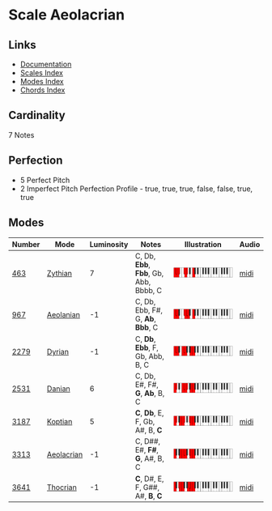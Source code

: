 # Scale Aeolacrian

## Links

- [Documentation](README.md)
- [Scales Index](Scales.md)
- [Modes Index](Modes.md)
- [Chords Index](Chords.md)

## Cardinality

7 Notes

## Perfection

- 5 Perfect Pitch
- 2 Imperfect Pitch
Perfection Profile - true, true, true, false, false, true, true

## Modes

| Number | Mode | Luminosity | Notes | Illustration | Audio |
|--------|------|------------|-------|--------------|-------|
| [463](https://ianring.com/musictheory/scales/463) | [Zythian](ModeZythian.md) | 7 | C, Db, **Ebb**, **Fbb**, Gb, Abb, Bbbb, C | ![CNaturalZythian](ModeCNaturalZythian.png) | [midi](https://github.com/edipermadi/music/blob/main/docs/ModeCNaturalZythian.mid?raw=true) | 
| [967](https://ianring.com/musictheory/scales/967) | [Aeolanian](ModeAeolanian.md) | -1 | C, Db, Ebb, F#, G, **Ab**, **Bbb**, C | ![CNaturalAeolanian](ModeCNaturalAeolanian.png) | [midi](https://github.com/edipermadi/music/blob/main/docs/ModeCNaturalAeolanian.mid?raw=true) | 
| [2279](https://ianring.com/musictheory/scales/2279) | [Dyrian](ModeDyrian.md) | -1 | C, **Db**, **Ebb**, F, Gb, Abb, B, C | ![CNaturalDyrian](ModeCNaturalDyrian.png) | [midi](https://github.com/edipermadi/music/blob/main/docs/ModeCNaturalDyrian.mid?raw=true) | 
| [2531](https://ianring.com/musictheory/scales/2531) | [Danian](ModeDanian.md) | 6 | C, Db, E#, F#, **G**, **Ab**, B, C | ![CNaturalDanian](ModeCNaturalDanian.png) | [midi](https://github.com/edipermadi/music/blob/main/docs/ModeCNaturalDanian.mid?raw=true) | 
| [3187](https://ianring.com/musictheory/scales/3187) | [Koptian](ModeKoptian.md) | 5 | **C**, **Db**, E, F, Gb, A#, B, **C** | ![CNaturalKoptian](ModeCNaturalKoptian.png) | [midi](https://github.com/edipermadi/music/blob/main/docs/ModeCNaturalKoptian.mid?raw=true) | 
| [3313](https://ianring.com/musictheory/scales/3313) | [Aeolacrian](ModeAeolacrian.md) | -1 | C, D##, E#, **F#**, **G**, A#, B, C | ![CNaturalAeolacrian](ModeCNaturalAeolacrian.png) | [midi](https://github.com/edipermadi/music/blob/main/docs/ModeCNaturalAeolacrian.mid?raw=true) | 
| [3641](https://ianring.com/musictheory/scales/3641) | [Thocrian](ModeThocrian.md) | -1 | **C**, D#, E, F, G##, A#, **B**, **C** | ![CNaturalThocrian](ModeCNaturalThocrian.png) | [midi](https://github.com/edipermadi/music/blob/main/docs/ModeCNaturalThocrian.mid?raw=true) | 
